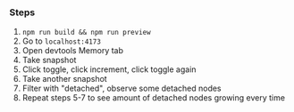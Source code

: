 ### Steps

1. `npm run build && npm run preview`
2. Go to `localhost:4173`
3. Open devtools Memory tab
4. Take snapshot
5. Click toggle, click increment, click toggle again
6. Take another snapshot
7. Filter with "detached", observe some detached nodes
8. Repeat steps 5-7 to see amount of detached nodes growing every time
